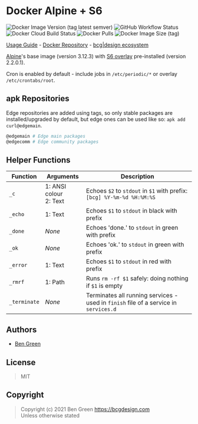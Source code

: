 # Docker Alpine + S6

![Docker Image Version (tag latest semver)](https://img.shields.io/docker/v/bcgdesign/alpine-s6/latest?label=latest) ![GitHub Workflow Status](https://img.shields.io/github/workflow/status/bencgreen/docker-alpine-s6/build?label=github) ![Docker Cloud Build Status](https://img.shields.io/docker/cloud/build/bcgdesign/alpine-s6?label=docker) ![Docker Pulls](https://img.shields.io/docker/pulls/bcgdesign/alpine-s6?label=pulls) ![Docker Image Size (tag)](https://img.shields.io/docker/image-size/bcgdesign/alpine-s6/latest?label=size)

[Usage Guide](https://github.com/bencgreen/docker/wiki/alpine-s6) - [Docker Repository](https://hub.docker.com/r/bcgdesign/alpine-s6) - [bcg|design ecosystem](https://github.com/bencgreen/docker)

[Alpine](https://alpinelinux.org/)'s base image (version 3.12.3) with [S6 overlay](https://github.com/just-containers/s6-overlay) pre-installed (version 2.2.0.1).

Cron is enabled by default - include jobs in `/etc/periodic/*` or overlay `/etc/crontabs/root`.

## apk Repositories

Edge repositories are added using tags, so only stable packages are installed/upgraded by default, but edge ones can be used like so: `apk add curl@edgemain`.

```bash
@edgemain # Edge main packages
@edgecomm # Edge community packages
```

## Helper Functions

| Function     | Arguments                 | Description                                                                            |
| ------------ | ------------------------- | -------------------------------------------------------------------------------------- |
| `_c`         | 1: ANSI colour<br>2: Text | Echoes `$2` to `stdout` in `$1` with prefix:<br>`[bcg] %Y-%m-%d %H:%M:%S`              |
| `_echo`      | 1: Text                   | Echoes `$1` to `stdout` in black with prefix                                           |
| `_done`      | *None*                    | Echoes 'done.' to `stdout` in green with prefix                                        |
| `_ok`        | *None*                    | Echoes 'ok.' to `stdout` in green with prefix                                          |
| `_error`     | 1: Text                   | Echoes `$1` to `stdout` in red with prefix                                             |
| `_rmrf`      | 1: Path                   | Runs `rm -rf $1` safely: doing nothing if `$1` is empty                                |
| `_terminate` | *None*                    | Terminates all running services - used in `finish` file of a service in `services.d`   |

## Authors

* [Ben Green](https://github.com/bencgreen)

## License

> MIT

## Copyright

> Copyright (c) 2021 Ben Green <https://bcgdesign.com>  
> Unless otherwise stated

